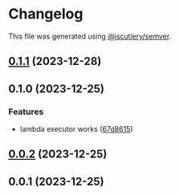 # Changelog

This file was generated using [@jscutlery/semver](https://github.com/jscutlery/semver).

## [0.1.1](https://github.com/skilef/aws-deploy-plugins/compare/lambda-0.1.0...lambda-0.1.1) (2023-12-28)

## 0.1.0 (2023-12-25)

### Features

- lambda executor works ([67d8615](https://github.com/skilef/aws-deploy-plugins/commit/67d8615a120cd9990b7ef7daa92988c37eb22fa5))

## [0.0.2](https://github.com/skilef/aws-deploy-plugins/compare/lambda-0.0.1...lambda-0.0.2) (2023-12-25)

## 0.0.1 (2023-12-25)
